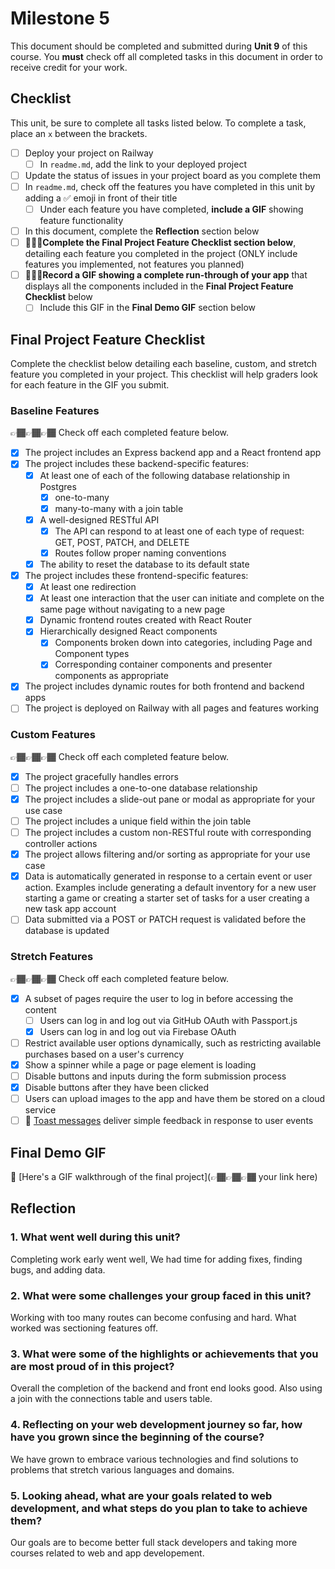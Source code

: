 # Milestone 5

This document should be completed and submitted during **Unit 9** of this course. You **must** check off all completed tasks in this document in order to receive credit for your work.

## Checklist

This unit, be sure to complete all tasks listed below. To complete a task, place an `x` between the brackets.

- [ ] Deploy your project on Railway
  - [ ] In `readme.md`, add the link to your deployed project
- [ ] Update the status of issues in your project board as you complete them
- [ ] In `readme.md`, check off the features you have completed in this unit by adding a ✅ emoji in front of their title
  - [ ] Under each feature you have completed, **include a GIF** showing feature functionality
- [ ] In this document, complete the **Reflection** section below
- [ ] 🚩🚩🚩**Complete the Final Project Feature Checklist section below**, detailing each feature you completed in the project (ONLY include features you implemented, not features you planned)
- [ ] 🚩🚩🚩**Record a GIF showing a complete run-through of your app** that displays all the components included in the **Final Project Feature Checklist** below
  - [ ] Include this GIF in the **Final Demo GIF** section below

## Final Project Feature Checklist

Complete the checklist below detailing each baseline, custom, and stretch feature you completed in your project. This checklist will help graders look for each feature in the GIF you submit.

### Baseline Features

👉🏾👉🏾👉🏾 Check off each completed feature below.

- [x] The project includes an Express backend app and a React frontend app
- [x] The project includes these backend-specific features:
  - [x] At least one of each of the following database relationship in Postgres
    - [x] one-to-many
    - [x] many-to-many with a join table
  - [x] A well-designed RESTful API
    - [x] The API can respond to at least one of each type of request: GET, POST, PATCH, and DELETE
    - [x] Routes follow proper naming conventions
  - [x] The ability to reset the database to its default state
- [x] The project includes these frontend-specific features:
  - [x] At least one redirection
  - [x] At least one interaction that the user can initiate and complete on the same page without navigating to a new page
  - [x] Dynamic frontend routes created with React Router
  - [x] Hierarchically designed React components
    - [x] Components broken down into categories, including Page and Component types
    - [x] Corresponding container components and presenter components as appropriate
- [x] The project includes dynamic routes for both frontend and backend apps
- [ ] The project is deployed on Railway with all pages and features working

### Custom Features

👉🏾👉🏾👉🏾 Check off each completed feature below.

- [x] The project gracefully handles errors
- [ ] The project includes a one-to-one database relationship
- [x] The project includes a slide-out pane or modal as appropriate for your use case
- [ ] The project includes a unique field within the join table
- [ ] The project includes a custom non-RESTful route with corresponding controller actions
- [x] The project allows filtering and/or sorting as appropriate for your use case
- [x] Data is automatically generated in response to a certain event or user action. Examples include generating a default inventory for a new user starting a game or creating a starter set of tasks for a user creating a new task app account
- [ ] Data submitted via a POST or PATCH request is validated before the database is updated

### Stretch Features

👉🏾👉🏾👉🏾 Check off each completed feature below.

- [x] A subset of pages require the user to log in before accessing the content
  - [ ] Users can log in and log out via GitHub OAuth with Passport.js
  - [x] Users can log in and log out via Firebase OAuth
- [ ] Restrict available user options dynamically, such as restricting available purchases based on a user's currency
- [x] Show a spinner while a page or page element is loading
- [ ] Disable buttons and inputs during the form submission process
- [x] Disable buttons after they have been clicked
- [ ] Users can upload images to the app and have them be stored on a cloud service
- [ ] 🍞 [Toast messages](https://www.patternfly.org/v3/pattern-library/communication/toast-notifications/index.html) deliver simple feedback in response to user events

## Final Demo GIF

🔗 [Here's a GIF walkthrough of the final project](👉🏾👉🏾👉🏾 your link here)

## Reflection

### 1. What went well during this unit?

Completing work early went well, We had time for adding fixes, finding bugs, and adding data.

### 2. What were some challenges your group faced in this unit?

Working with too many routes can become confusing and hard. What worked was sectioning features off.

### 3. What were some of the highlights or achievements that you are most proud of in this project?

Overall the completion of the backend and front end looks good. Also using a join with the connections table and users table.

### 4. Reflecting on your web development journey so far, how have you grown since the beginning of the course?

We have grown to embrace various technologies and find solutions to problems that stretch various languages and domains.

### 5. Looking ahead, what are your goals related to web development, and what steps do you plan to take to achieve them?

Our goals are to become better full stack developers and taking more courses related to web and app developement.
